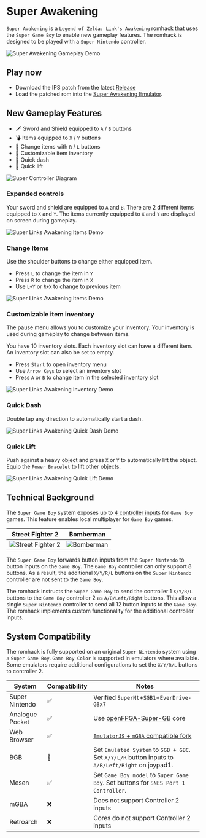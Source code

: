 # Super Awakening

`Super Awakening` is a `Legend of Zelda: Link's Awakening` romhack that uses the `Super Game Boy` to enable new gameplay features.  The romhack is designed to be played with a `Super Nintendo` controller.

![Super Awakening Gameplay Demo](demo-gameplay.gif)

## Play now
* Download the IPS patch from the latest [Release](https://github.com/cphartman/super-awakening/releases)
* Load the patched rom into the [Super Awakening Emulator](https://cphartman.github.io/projects/super-links-awakening/).

## New Gameplay Features
* 🗡 Sword and Shield equipped to `A` / `B` buttons
* 💣 Items equipped to `X` / `Y` buttons 
* 🏹 Change items with `R` / `L` buttons
* 💼 Customizable item inventory
* 💨 Quick dash
* 💪 Quick lift

![Super Controller Diagram](controller-gameplay.svg)

### Expanded controls
Your sword and shield are equipped to `A` and `B`.  There are 2 different items equipped to `X` and `Y`.  The items currently equipped to `X` and `Y` are displayed on screen during gameplay.  

![Super Links Awakening Items Demo](demo-controls.gif)

### Change Items
Use the shoulder buttons to change either equipped item.
* Press `L` to change the item in `Y`
* Press `R` to change the item in `X`
* Use `L+Y` or `R+X` to change to previous item

![Super Links Awakening Items Demo](demo-items.gif)

### Customizable item inventory
The pause menu allows you to customize your inventory.  Your inventory is used during gameplay to change between items.

You have 10 inventory slots.  Each inventory slot can have a different item.  An inventory slot can also be set to empty.  
* Press `Start` to open inventory menu
* Use `Arrow Keys` to select an inventory slot
* Press `A` or `B` to change item in the selected inventory slot

![Super Links Awakening Inventory Demo](demo-inventory.gif)

### Quick Dash
Double tap any direction to automatically start a dash.

![Super Links Awakening Quick Dash Demo](demo-quickdash.gif)

### Quick Lift
Push against a heavy object and press `X` or `Y` to automatically lift the object.  Equip the `Power Bracelet` to lift other objects.

![Super Links Awakening Quick Lift Demo](demo-quicklift.gif)

## Technical Background
The `Super Game Boy` system exposes up to [4 controller inputs](https://gbdev.io/pandocs/Joypad_Input.html#usage-in-sgb-software) for `Game Boy` games.  This feature enables local multiplayer for `Game Boy` games.

| Street Fighter 2 | Bomberman |
| ---- | ---- |
| ![Street Fighter 2](streetfighter2_sgb_enhanced.png) | ![Bomberman](bombermap_sgb_enhanced.png) |

The `Super Game Boy` forwards button inputs from the `Super Nintendo` to button inputs on the `Game Boy`.  The `Game Boy` controller can only support 8 buttons.  As a result, the additional `X/Y/R/L` buttons on the `Super Nintendo` controller are not sent to the `Game Boy`.

The romhack instructs the `Super Game Boy` to send the controller 1 `X/Y/R/L` buttons to the `Game Boy` controller 2 as `A/B/Left/Right` buttons.  This allow a single `Super Nintendo` controller to send all 12 button inputs to the `Game Boy`.  The romhack implements custom functionality for the additional controller inputs.

## System Compatibility
The romhack is fully supported on an original `Super Nintendo` system using a `Super Game Boy`.  `Game Boy Color` is supported in emulators where available.  Some emulators require additional configurations to set the `X/Y/R/L` buttons to controller 2.

| System | Compatibility | Notes |
| ---- | ---- | ---- | 
| Super Nintendo | ✅ | Verified `SuperNt`+`SGB1`+`EverDrive-GBx7` |
| Analogue Pocket | ✅ | Use [openFPGA-Super-GB](https://github.com/spiritualized1997/openFPGA-Super-GB) core |
| Web Browser| ✅ | [`EmulatorJS` + `mGBA` compatible fork](https://cphartman.github.io/projects/super-links-awakening/) |
| BGB | 🌈 | Set `Emulated System` to `SGB + GBC`. Set `X/Y/L/R` button inputs to `A/B/Left/Right` on joypad1. |
| Mesen | ✅ | Set `Game Boy model` to `Super Game Boy`. Set buttons for `SNES Port 1 Controller`. |
| mGBA | ❌ | Does not support Controller 2 inputs |
| Retroarch | ❌ | Cores do not support Controller 2 inputs |
